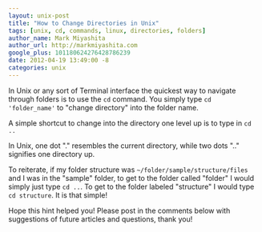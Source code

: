 ```yaml
---
layout: unix-post
title: "How to Change Directories in Unix"
tags: [unix, cd, commands, linux, directories, folders]
author_name: Mark Miyashita
author_url: http://markmiyashita.com
google_plus: 101180624276428786239
date: 2012-04-19 13:49:00 -8
categories: unix
---
```


In Unix or any sort of Terminal interface the quickest way to navigate through folders is to use the <code>cd</code> command. You simply type <code>cd 'folder_name'</code> to "change directory" into the folder name. 

A simple shortcut to change into the directory one level up is to type in <code>cd ..</code>

In Unix, one dot "." resembles the current directory, while two dots ".." signifies one directory up.

To reiterate, if my folder structure was <code>~/folder/sample/structure/files</code> and I was in the "sample" folder, to get to the folder called "folder" I would simply just type <code>cd ..</code>. To get to the folder labeled "structure" I would type <code>cd structure</code>. It is that simple!

Hope this hint helped you! Please post in the comments below with suggestions of future articles and questions, thank you!